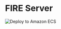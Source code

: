 # FIRE Server
![Deploy to Amazon ECS](https://github.com/mind-matrix/fire/workflows/Deploy%20to%20Amazon%20ECS/badge.svg)
